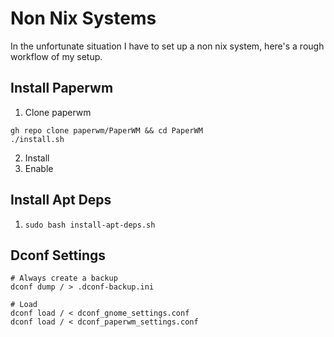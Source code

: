 # Non Nix Systems

In the unfortunate situation I have to set up a non nix system, here's a rough workflow of my setup.


## Install Paperwm

1. Clone paperwm

```
gh repo clone paperwm/PaperWM && cd PaperWM
./install.sh
```

2. Install
3. Enable

## Install Apt Deps

1. `sudo bash install-apt-deps.sh`


## Dconf Settings

```
# Always create a backup
dconf dump / > .dconf-backup.ini

# Load
dconf load / < dconf_gnome_settings.conf
dconf load / < dconf_paperwm_settings.conf
```


